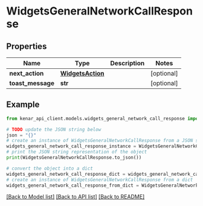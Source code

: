 # WidgetsGeneralNetworkCallResponse


## Properties

Name | Type | Description | Notes
------------ | ------------- | ------------- | -------------
**next_action** | [**WidgetsAction**](WidgetsAction.md) |  | [optional] 
**toast_message** | **str** |  | [optional] 

## Example

```python
from kenar_api_client.models.widgets_general_network_call_response import WidgetsGeneralNetworkCallResponse

# TODO update the JSON string below
json = "{}"
# create an instance of WidgetsGeneralNetworkCallResponse from a JSON string
widgets_general_network_call_response_instance = WidgetsGeneralNetworkCallResponse.from_json(json)
# print the JSON string representation of the object
print(WidgetsGeneralNetworkCallResponse.to_json())

# convert the object into a dict
widgets_general_network_call_response_dict = widgets_general_network_call_response_instance.to_dict()
# create an instance of WidgetsGeneralNetworkCallResponse from a dict
widgets_general_network_call_response_from_dict = WidgetsGeneralNetworkCallResponse.from_dict(widgets_general_network_call_response_dict)
```
[[Back to Model list]](../README.md#documentation-for-models) [[Back to API list]](../README.md#documentation-for-api-endpoints) [[Back to README]](../README.md)


